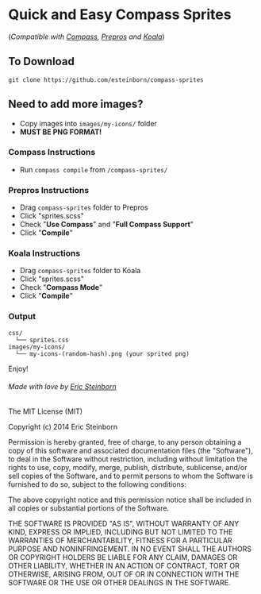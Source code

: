# Quick and Easy Compass Sprites

(_Compatible with [Compass](http://compass-style.org/), [Prepros](http://alphapixels.com/prepros/) and [Koala](http://koala-app.com/)_)

## To Download

`git clone https://github.com/esteinborn/compass-sprites`

## Need to add more images?

 - Copy images into `images/my-icons/` folder
 - __MUST BE PNG FORMAT!__

### Compass Instructions

 - Run `compass compile` from `/compass-sprites/`

### Prepros Instructions

 - Drag `compass-sprites` folder to Prepros
 - Click "sprites.scss"
 - Check "__Use Compass__" and "__Full Compass Support__"
 - Click "__Compile__"

### Koala Instructions

 - Drag `compass-sprites` folder to Koala
 - Click "sprites.scss"
 - Check "__Compass Mode__"
 - Click "__Compile__"

### Output

```
css/
  └── sprites.css
images/my-icons/
  └── my-icons-(random-hash).png (your sprited png)
```

Enjoy!

###### Made with love by [Eric Steinborn](http://ericsteinborn.com)

The MIT License (MIT)

Copyright (c) 2014 Eric Steinborn

Permission is hereby granted, free of charge, to any person obtaining a copy
of this software and associated documentation files (the "Software"), to deal
in the Software without restriction, including without limitation the rights
to use, copy, modify, merge, publish, distribute, sublicense, and/or sell
copies of the Software, and to permit persons to whom the Software is
furnished to do so, subject to the following conditions:

The above copyright notice and this permission notice shall be included in
all copies or substantial portions of the Software.

THE SOFTWARE IS PROVIDED "AS IS", WITHOUT WARRANTY OF ANY KIND, EXPRESS OR
IMPLIED, INCLUDING BUT NOT LIMITED TO THE WARRANTIES OF MERCHANTABILITY,
FITNESS FOR A PARTICULAR PURPOSE AND NONINFRINGEMENT. IN NO EVENT SHALL THE
AUTHORS OR COPYRIGHT HOLDERS BE LIABLE FOR ANY CLAIM, DAMAGES OR OTHER
LIABILITY, WHETHER IN AN ACTION OF CONTRACT, TORT OR OTHERWISE, ARISING FROM,
OUT OF OR IN CONNECTION WITH THE SOFTWARE OR THE USE OR OTHER DEALINGS IN
THE SOFTWARE.
